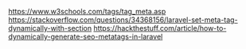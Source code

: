 https://www.w3schools.com/tags/tag_meta.asp
https://stackoverflow.com/questions/34368156/laravel-set-meta-tag-dynamically-with-section
https://hackthestuff.com/article/how-to-dynamically-generate-seo-metatags-in-laravel